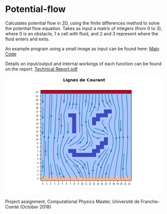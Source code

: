 # Potential-flow
Calculates potential flow in 2D, using the finite differences method to solve the potential flow equation.
Takes as input a matrix of integers (from 0 to 3), where 0 is an obstacle, 1 a cell with fluid, and 2 and 3 represent where the fluid enters and exits.

An example program using a small image as input can be found here: [Main Code](pic_obstacles.py)

Details on input/output and internal workings of each function can be found on the report: [Technical Report.pdf](Technical%20Report.pdf)

![Planar flow with a Smile Obstacle](smile_current.png)

Project assignment, Computational Physics Master, Université de Franche-Comté (October 2018)
